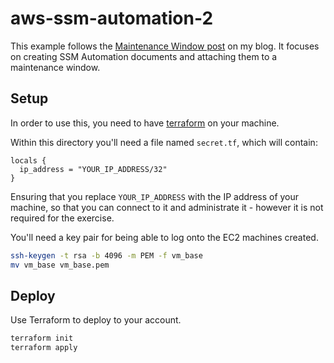 # aws-ssm-automation-2

This example follows the [Maintenance Window post](https://jdheyburn.co.uk/blog/automate-instance-hygiene-with-aws-ssm-2/) on my blog. It focuses on creating SSM Automation documents and attaching them to a maintenance window.

## Setup

In order to use this, you need to have [terraform](https://learn.hashicorp.com/tutorials/terraform/install-cli) on your machine.

Within this directory you'll need a file named `secret.tf`, which will contain:

```hcl
locals {
  ip_address = "YOUR_IP_ADDRESS/32"
}
```

Ensuring that you replace `YOUR_IP_ADDRESS` with the IP address of your machine, so that you can connect to it and administrate it - however it is not required for the exercise.

You'll need a key pair for being able to log onto the EC2 machines created.

```bash
ssh-keygen -t rsa -b 4096 -m PEM -f vm_base
mv vm_base vm_base.pem
```

## Deploy

Use Terraform to deploy to your account.

```bash
terraform init
terraform apply
```
